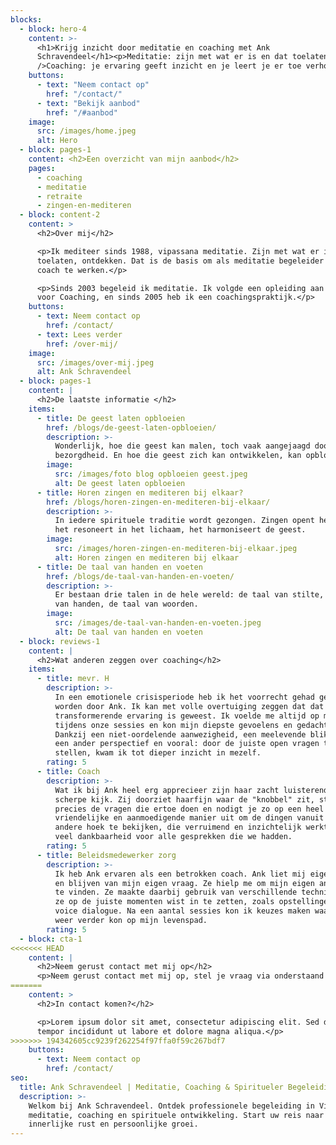 ```yaml
---
blocks:
  - block: hero-4
    content: >-
      <h1>Krijg inzicht door meditatie en coaching met Ank
      Schravendeel</h1><p>Meditatie: zijn met wat er is en dat toelaten.<br
      />Coaching: je ervaring geeft inzicht en je leert je er toe verhouden.</p>
    buttons:
      - text: "Neem contact op"
        href: "/contact/"
      - text: "Bekijk aanbod"
        href: "/#aanbod"
    image:
      src: /images/home.jpeg
      alt: Hero
  - block: pages-1
    content: <h2>Een overzicht van mijn aanbod</h2>
    pages:
      - coaching
      - meditatie
      - retraite
      - zingen-en-mediteren
  - block: content-2
    content: >
      <h2>Over mij</h2>

      <p>Ik mediteer sinds 1988, vipassana meditatie. Zijn met wat er is,
      toelaten, ontdekken. Dat is de basis om als meditatie begeleider en als
      coach te werken.</p>

      <p>Sinds 2003 begeleid ik meditatie. Ik volgde een opleiding aan de School
      voor Coaching, en sinds 2005 heb ik een coachingspraktijk.</p>
    buttons:
      - text: Neem contact op
        href: /contact/
      - text: Lees verder
        href: /over-mij/
    image:
      src: /images/over-mij.jpeg
      alt: Ank Schravendeel
  - block: pages-1
    content: |
      <h2>De laatste informatie </h2>
    items:
      - title: De geest laten opbloeien
        href: /blogs/de-geest-laten-opbloeien/
        description: >-
          Wonderlijk, hoe die geest kan malen, toch vaak aangejaagd door
          bezorgdheid. En hoe die geest zich kan ontwikkelen, kan opbloeien.
        image:
          src: /images/foto blog opbloeien geest.jpeg
          alt: De geest laten opbloeien
      - title: Horen zingen en mediteren bij elkaar?
        href: /blogs/horen-zingen-en-mediteren-bij-elkaar/
        description: >-
          In iedere spirituele traditie wordt gezongen. Zingen opent het hart,
          het resoneert in het lichaam, het harmoniseert de geest.
        image:
          src: /images/horen-zingen-en-mediteren-bij-elkaar.jpeg
          alt: Horen zingen en mediteren bij elkaar
      - title: De taal van handen en voeten
        href: /blogs/de-taal-van-handen-en-voeten/
        description: >-
          Er bestaan drie talen in de hele wereld: de taal van stilte, de taal
          van handen, de taal van woorden.
        image:
          src: /images/de-taal-van-handen-en-voeten.jpeg
          alt: De taal van handen en voeten
  - block: reviews-1
    content: |
      <h2>Wat anderen zeggen over coaching</h2>
    items:
      - title: mevr. H
        description: >-
          In een emotionele crisisperiode heb ik het voorrecht gehad gecoacht te
          worden door Ank. Ik kan met volle overtuiging zeggen dat dat een
          transformerende ervaring is geweest. Ik voelde me altijd op mijn gemak
          tijdens onze sessies en kon mijn diepste gevoelens en gedachten delen.
          Dankzij een niet-oordelende aanwezigheid, een meelevende blik, vanuit
          een ander perspectief en vooral: door de juiste open vragen te
          stellen, kwam ik tot dieper inzicht in mezelf.
        rating: 5
      - title: Coach
        description: >-
          Wat ik bij Ank heel erg apprecieer zijn haar zacht luisterend oor en
          scherpe kijk. Zij doorziet haarfijn waar de "knobbel" zit, stelt
          precies de vragen die ertoe doen en nodigt je zo op een heel
          vriendelijke en aanmoedigende manier uit om de dingen vanuit een
          andere hoek te bekijken, die verruimend en inzichtelijk werkt. Ik voel
          veel dankbaarheid voor alle gesprekken die we hadden.
        rating: 5
      - title: Beleidsmedewerker zorg
        description: >-
          Ik heb Ank ervaren als een betrokken coach. Ank liet mij eigenaar zijn
          en blijven van mijn eigen vraag. Ze hielp me om mijn eigen antwoorden
          te vinden. Ze maakte daarbij gebruik van verschillende technieken die
          ze op de juiste momenten wist in te zetten, zoals opstellingen en
          voice dialogue. Na een aantal sessies kon ik keuzes maken waarmee ik
          weer verder kon op mijn levenspad.
        rating: 5
  - block: cta-1
<<<<<<< HEAD
    content: |
      <h2>Neem gerust contact met mij op</h2>
      <p>Neem gerust contact met mij op, stel je vraag via onderstaand contactformulier, of geef me een seintje of telefoontje.</p>
=======
    content: >
      <h2>In contact komen?</h2>

      <p>Lorem ipsum dolor sit amet, consectetur adipiscing elit. Sed do eiusmod
      tempor incididunt ut labore et dolore magna aliqua.</p>
>>>>>>> 194342605cc9239f262254f97ffa0f59c267bdf7
    buttons:
      - text: Neem contact op
        href: /contact/
seo:
  title: Ank Schravendeel | Meditatie, Coaching & Spiritueler Begeleiding
  description: >-
    Welkom bij Ank Schravendeel. Ontdek professionele begeleiding in Vipassana
    meditatie, coaching en spirituele ontwikkeling. Start uw reis naar
    innerlijke rust en persoonlijke groei.
---
```

